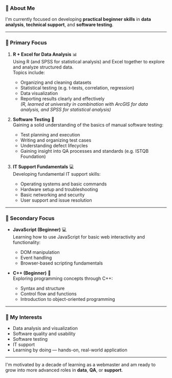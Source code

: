 ### 👋 About Me

I'm currently focused on developing **practical beginner skills** in **data analysis**, **technical support**, and **software testing**.

---

### 🔧 Primary Focus

1. **R + Excel for Data Analysis** 📊  
   Using R (and SPSS for statistical analysis) and Excel together to explore and analyze structured data.  
   Topics include:
   - Organizing and cleaning datasets  
   - Statistical testing (e.g. t-tests, correlation, regression)  
   - Data visualization  
   - Reporting results clearly and effectively  
   *(R, learned at university in combination with ArcGIS for data analysis, and SPSS for statistical analysis)*

2. **Software Testing** 🧪  
   Gaining a solid understanding of the basics of manual software testing:  
   - Test planning and execution  
   - Writing and organizing test cases  
   - Understanding defect lifecycles  
   - Gaining insight into QA processes and standards (e.g. ISTQB Foundation)  

3. **IT Support Fundamentals** 💻  
   Developing fundamental IT support skills:  
   - Operating systems and basic commands  
   - Hardware setup and troubleshooting  
   - Basic networking and security  
   - User support and issue resolution  

---

### 🧩 Secondary Focus

- **JavaScript (Beginner)** 💻  
  Learning how to use JavaScript for basic web interactivity and functionality:  
  - DOM manipulation  
  - Event handling  
  - Browser-based scripting fundamentals  

- **C++ (Beginner)** 🧠  
  Exploring programming concepts through C++:  
  - Syntax and structure  
  - Control flow and functions  
  - Introduction to object-oriented programming  

---

### 🎯 My Interests

- Data analysis and visualization  
- Software quality and usability  
- Software testing  
- IT support  
- Learning by doing — hands-on, real-world application  

---

I'm motivated by a decade of learning as a webmaster and am ready to grow into more advanced roles in **data**, **QA**, or **support**.

